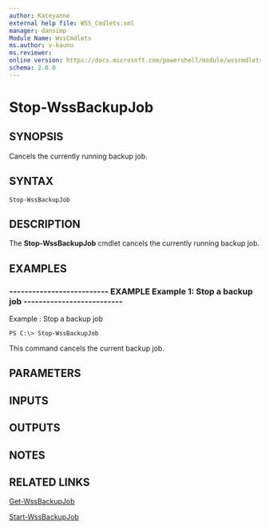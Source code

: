 ```yaml
---
author: Kateyanne
external help file: WSS_Cmdlets.xml
manager: dansimp
Module Name: WssCmdlets
ms.author: v-kaunu
ms.reviewer: 
online version: https://docs.microsoft.com/powershell/module/wsscmdlets/stop-wssbackupjob?view=windowsserver2012-ps&wt.mc_id=ps-gethelp
schema: 2.0.0
---
```


# Stop-WssBackupJob

## SYNOPSIS
Cancels the currently running backup job.

## SYNTAX

```
Stop-WssBackupJob
```

## DESCRIPTION
The **Stop-WssBackupJob** cmdlet cancels the currently running backup job.

## EXAMPLES

### -------------------------- EXAMPLE Example 1: Stop a backup job -------------------------- 
Example : Stop a backup job
```
PS C:\> Stop-WssBackupJob
```

This command cancels the current backup job.

## PARAMETERS

## INPUTS

## OUTPUTS

## NOTES

## RELATED LINKS

[Get-WssBackupJob](./Get-WssBackupJob.md)

[Start-WssBackupJob](./Start-WssBackupJob.md)

